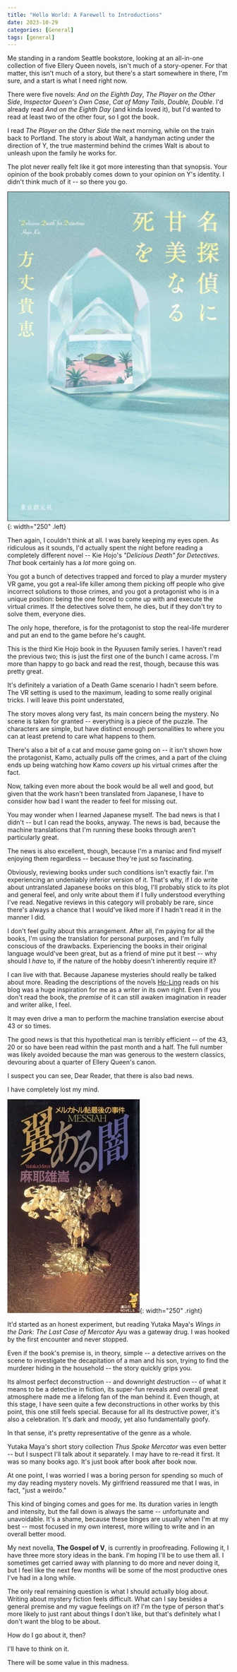 ```yaml
---
title: "Hello World: A Farewell to Introductions"
date: 2023-10-29
categories: [General]
tags: [general]
---
```


Me standing in a random Seattle bookstore, looking at an all-in-one collection of five Ellery Queen novels, isn't much of a story-opener. For that matter, this isn't much of a story, but there's a start somewhere in there, I'm sure, and a start is what I need right now.

There were five novels: *And on the Eighth Day*, *The Player on the Other Side*, *Inspector Queen's Own Case*, *Cat of Many Tails*, *Double, Double*. I'd already read *And on the Eighth Day* (and kinda loved it), but I'd wanted to read at least two of the other four, so I got the book.

I read *The Player on the Other Side* the next morning, while on the train back to Portland. The story is about Walt, a handyman acting under the direction of Y, the true mastermind behind the crimes Walt is about to unleash upon the family he works for.

The plot never really felt like it got more interesting than that synopsis. Your opinion of the book probably comes down to your opinion on Y's identity. I didn't think much of it -- so there you go.

![Sweet Death Cover](/assets/img/1/kie.png){: width="250" .left}

Then again, I couldn't think at all. I was barely keeping my eyes open. As ridiculous as it sounds, I'd actually spent the night before reading a completely different novel -- Kie Hojo's *"Delicious Death" for Detectives*. *That* book certainly has a *lot* more going on. 

You got a bunch of detectives trapped and forced to play a murder mystery VR game, you got a real-life killer among them picking off people who give incorrect solutions to those crimes, and you got a protagonist who is in a unique position: being the one forced to come up with and execute the virtual crimes. If the detectives solve them, he dies, but if they don't try to solve them, everyone dies. 

The only hope, therefore, is for the protagonist to stop the real-life murderer and put an end to the game before he's caught.

This is the third Kie Hojo book in the Ryuusen family series. I haven't read the previous two; this is just the first one of the bunch I came across. I'm more than happy to go back and read the rest, though, because this was pretty great. 

It's definitely a variation of a Death Game scenario I hadn't seem before. The VR setting is used to the maximum, leading to some really original tricks. I will leave this point understated, 

The story moves along very fast, its main concern being the mystery. No scene is taken for granted -- everything is a piece of the puzzle. The characters are simple, but have distinct enough personalities to where you can at least pretend to care what happens to them.

There's also a bit of a cat and mouse game going on -- it isn't shown how the protagonist, Kamo, actually pulls off the crimes, and a part of the cluing ends up being watching how Kamo *covers up* his virtual crimes after the fact.

Now, talking even more about the book would be all well and good, but given that the work hasn't been translated from Japanese, I have to consider how bad I want the reader to feel for missing out.

You may wonder when I learned Japanese myself. The bad news is that I didn't -- but I can read the books, anyway. The news is bad, because the machine translations that I'm running these books through aren't particularly great. 

The news is also excellent, though, because I'm a maniac and find myself enjoying them regardless -- because they're just so fascinating.

Obviously, reviewing  books under such conditions isn't exactly fair. I'm experiencing an undeniably inferior version of it. That's why, if I do write about untranslated Japanese books on this blog, I'll probably stick to its plot and general feel, and only write about them if I fully understood everything I've read. Negative reviews in this category will probably be rare, since there's always a chance that I would've liked more if I hadn't read it in the manner I did.

I don't feel guilty about this arrangement. After all, I'm paying for all the books, I'm using the translation for personal purposes, and I'm fully conscious of the drawbacks. Experiencing the books in their original language would've been great, but as a friend of mine put it best -- why should I *have* to, if the nature of the hobby doesn't inherently require it?

I can live with that. Because Japanese mysteries should really be talked about more. Reading the descriptions of the novels [Ho-Ling](https://ho-lingnojikenbo.blogspot.com/) reads on his blog was a huge inspiration for me as a writer in its own right. Even if you don't read the book, the *premise* of it can still awaken imagination in reader and writer alike, I feel.

It may even drive a man to perform the machine translation exercise about 43 or so times.

The good news is that this hypothetical man is terribly efficient -- of the 43, 20 or so have been read within the past month and a half. The full number was likely avoided because the man was generous to the western classics, devouring about a quarter of Ellery Queen's canon.

I suspect you can see, Dear Reader, that there is also bad news. 

I have completely lost my mind.

![Darkness on Wings Cover](/assets/img/1/messiah.png){: width="250" .right}

It'd started as an honest experiment, but reading Yutaka Maya's *Wings in the Dark: The Last Case of Mercator Ayu* was a gateway drug. I was hooked by the first encounter and never stopped.

Even if the book's premise is, in theory, simple -- a detective arrives on the scene to investigate the decapitation of a man and his son, trying to find the murderer hiding in the household -- the story quickly grips you.

Its almost perfect deconstruction -- and downright *de*struction -- of what it means to be a detective in fiction, its super-fun reveals and overall great atmosphere made me a lifelong fan of the man behind it. Even though, at this stage, I have seen quite a few deconstructions in other works by this point, this one still feels special. Because for all its destructive power, it's also a celebration. It's dark and moody, yet also fundamentally goofy.

In that sense, it's pretty representative of the genre as a whole.

Yutaka Maya's short story collection *Thus Spoke Mercator* was even better -- but I suspect I'll talk about it separately. I may have to re-read it first. It was so many books ago. It's just book after book after book now.

At one point, I was worried I was a boring person for spending so much of my day reading mystery novels. My girlfriend reassured me that I was, in fact, "just a weirdo."

This kind of binging comes and goes for me. Its duration varies in length and intensity, but the fall down is always the same -- unfortunate and unavoidable. It's a shame, because these binges are usually when I'm at my best -- most focused in my own interest, more willing to write and in an overall better mood.

My next novella, **The Gospel of V**, is currently in proofreading. Following it, I have three more story ideas in the bank. I'm hoping I'll be to use them all. I sometimes get carried away with planning to do more and never doing it, but I feel like the next few months will be some of the most productive ones I've had in a long while.

The only real remaining question is what I should actually blog about. Writing about mystery fiction feels difficult. What can I say besides a general premise and my vague feelings on it? I'm the type of person that's more likely to just rant about things I don't like, but that's definitely what I don't want the blog to be about. 

How do I go about it, then?

I'll have to think on it.

There will be some value in this madness.